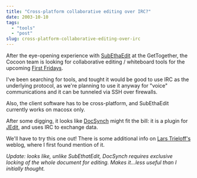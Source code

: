 ```yaml
---
title: "Cross-platform collaborative editing over IRC?"
date: 2003-10-10
tags: 
  - "tools"
  - "post"
slug: cross-platform-collaborative-editing-over-irc
---
```


After the eye-opening experience with [SubEthaEdit](http://www.codingmonkeys.de/subethaedit) at the GetTogether, the Cocoon team is looking for collaborative editing / whiteboard tools for the upcoming [First Fridays](http://wiki.cocoondev.org/Wiki.jsp?page=FirstFriday).

I've been searching for tools, and tought it would be good to use IRC as the underlying protocol, as we're planning to use it anyway for "voice" communications and it can be tunneled via SSH over firewalls.

Also, the client software has to be cross-platform, and SubEthaEdit currently works on macosx only.

After some digging, it looks like [DocSynch](http://placebo.hpi.uni-potsdam.de/~alexklim/) might fit the bill: it is a plugin for [JEdit](http://www.jedit.org/), and uses IRC to exchange data.

We'll have to try this one out! There is some additional info on [Lars Trieloff's](http://trieloff.dyndns.org/archive/000427.html) weblog, where I first found mention of it.

_Update: looks like, unlike SubEthatEdit, DocSynch requires exclusive locking of the whole document for editing. Makes it...less useful than I initially thought._
